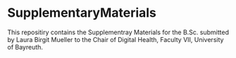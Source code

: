 # SupplementaryMaterials
This repositiry contains the Supplementray Materials for the B.Sc. submitted by Laura Birgit Mueller to the Chair of Digital Health, Faculty VII, University of Bayreuth.
